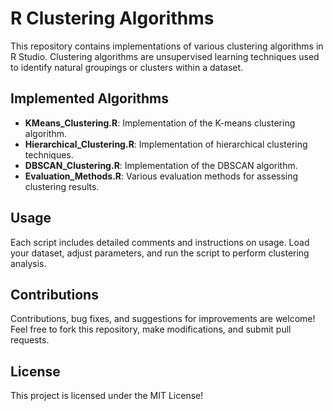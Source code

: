 # R Clustering Algorithms

This repository contains implementations of various clustering algorithms in R Studio. Clustering algorithms are unsupervised learning techniques used to identify natural groupings or clusters within a dataset.

## Implemented Algorithms

- **KMeans_Clustering.R**: Implementation of the K-means clustering algorithm.
- **Hierarchical_Clustering.R**: Implementation of hierarchical clustering techniques.
- **DBSCAN_Clustering.R**: Implementation of the DBSCAN algorithm.
- **Evaluation_Methods.R**: Various evaluation methods for assessing clustering results.

## Usage

Each script includes detailed comments and instructions on usage. Load your dataset, adjust parameters, and run the script to perform clustering analysis.

## Contributions

Contributions, bug fixes, and suggestions for improvements are welcome! Feel free to fork this repository, make modifications, and submit pull requests.

## License

This project is licensed under the MIT License!
